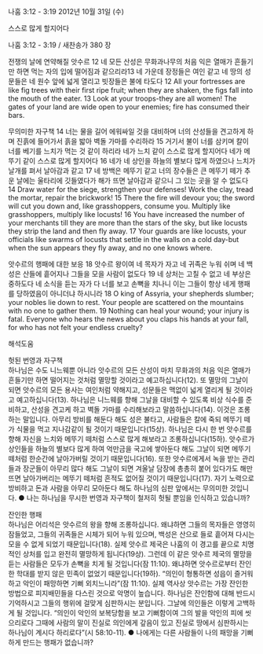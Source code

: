 나훔 3:12 - 3:19 
2012년 10월 31일 (수)

스스로 많게 할지어다



나훔 3:12 - 3:19 / 새찬송가 380 장


전쟁의 날에 연약해질 앗수르
12 네 모든 산성은 무화과나무의 처음 익은 열매가 흔들기만 하면 먹는 자의 입에 떨어짐과 같으리라13 네 가운데 장정들은 여인 같고 네 땅의 성문들은 네 원수 앞에 넓게 열리고 빗장들은 불에 타도다
12 All your fortresses are like fig trees with their first ripe fruit; when they are shaken, the figs fall into the mouth of the eater. 13 Look at your troops-they are all women! The gates of your land are wide open to your enemies; fire has consumed their bars.

무의미한 자구책 
14 너는 물을 길어 에워싸일 것을 대비하며 너의 산성들을 견고하게 하며 진흙에 들어가서 흙을 밟아 벽돌 가마를 수리하라 15 거기서 불이 너를 삼키며 칼이 너를 베기를 느치가 먹는 것 같이 하리라 네가 느치 같이 스스로 많게 할지어다 네가 메뚜기 같이 스스로 많게 할지어다 16 네가 네 상인을 하늘의 별보다 많게 하였으나 느치가 날개를 펴서 날아감과 같고 17 네 방백은 메뚜기 같고 너의 장수들은 큰 메뚜기 떼가 추운 날에는 울타리에 깃들였다가 해가 뜨면 날아감과 같으니 그 있는 곳을 알 수 없도다
14 Draw water for the siege, strengthen your defenses! Work the clay, tread the mortar, repair the brickwork! 15 There the fire will devour you; the sword will cut you down and, like grasshoppers, consume you. Multiply like grasshoppers, multiply like locusts! 16 You have increased the number of your merchants till they are more than the stars of the sky, but like locusts they strip the land and then fly away. 17 Your guards are like locusts, your officials like swarms of locusts that settle in the walls on a cold day-but when the sun appears they fly away, and no one knows where.

앗수르의 행패에 대한 보응 
18 앗수르 왕이여 네 목자가 자고 네 귀족은 누워 쉬며 네 백성은 산들에 흩어지나 그들을 모을 사람이 없도다 19 네 상처는 고칠 수 없고 네 부상은 중하도다 네 소식을 듣는 자가 다 너를 보고 손뼉을 치나니 이는 그들이 항상 네게 행패를 당하였음이 아니더냐 하시니라
18 O king of Assyria, your shepherds slumber; your nobles lie down to rest. Your people are scattered on the mountains with no one to gather them. 19 Nothing can heal your wound; your injury is fatal. Everyone who hears the news about you claps his hands at your fall, for who has not felt your endless cruelty?

해석도움





헛된 번영과 자구책  
하나님은 수도 니느웨뿐 아니라 앗수르의 모든 산성이 마치 무화과의 처음 익은 열매가 흔들기만 하면 떨어지는 것처럼 멸망할 것이라고 예고하십니다(12). 또 멸망의 그날이 되면 앗수르의 모든 용사는 여인처럼 약해지고, 성문들은 맥없이 넓게 열리게 될 것이라고 예고하십니다(13). 하나님은 니느웨를 향해 그날을 대비할 수 있도록 비상 식수를 준비하고, 산성을 견고케 하고 벽돌 가마를 수리해보라고 말씀하십니다(14). 이것은 조롱하는 말입니다. 아무리 방비를 해둔다 해도 성은 불타고, 사람들은 칼에 죽되 메뚜기 떼가 식물을 먹고 지나감같이 될 것이기 때문입니다(15상). 하나님은 다시 한 번 앗수르를 향해 자신을 느치와 메뚜기 떼처럼 스스로 많게 해보라고 조롱하십니다(15하). 앗수르가 상인들을 하늘의 별보다 많게 하여 억만금을 국고에 쌓아둔다 해도 그날이 되면 메뚜기 떼처럼 한순간에 날아가버릴 것이기 때문입니다(16). 또한 앗수르에게서 녹을 받는 관리들과 장군들이 아무리 많다 해도 그날이 되면 겨울날 담장에 총총히 붙어 있다가도 해만 뜨면 날아가버리는 메뚜기 떼처럼 흔적도 없어질 것이기 때문입니다(17). 자기 노력으로 방비하고 돈과 사람을 아무리 모아둔다 해도 하나님의 심판 앞에서는 무의미한 것입니다.
● 나는 하나님을 무시한 번영과 자구책이 철저히 헛될 뿐임을 인식하고 있습니까? 

잔인한 행패  
하나님은 어리석은 앗수르의 왕을 향해 조롱하십니다. 왜냐하면 그들의 목자들은 영영히 잠들었고, 그들의 귀족들은 시체가 되어 누워 있으며, 백성은 산으로 들로 흩어져 다시는 모을 수 없게 되었기 때문입니다(18). 실제 앗수르 제국은 나훔의 이 경고를 끝으로 치명적인 상처를 입고 완전히 멸망하게 됩니다(19상). 그런데 이 같은 앗수르 제국의 멸망을 듣는 사람들은 모두가 손뼉을 치게 될 것입니다(잠 11:10). 왜냐하면 앗수르로부터 잔인한 학대를 받지 않은 민족이 없었기 때문입니다(19하). “의인이 형통하면 성읍이 즐거워하고 악인이 패망하면 기뻐 외치느니라”(잠 11:10). 실제 역사상 앗수르는 가장 잔인한 방법으로 피지배민들을 다스린 것으로 악명이 높습니다. 하나님은 잔인함에 대해 반드시 기억하시고 그들의 행위에 걸맞게 심판하시는 분입니다. 그날에 의인들은 이렇게 고백하게 될 것입니다. “의인이 악인의 보복당함을 보고 기뻐함이여 그의 발을 악인의 피에 씻으리로다 그때에 사람의 말이 진실로 의인에게 갚음이 있고 진실로 땅에서 심판하시는 하나님이 계시다 하리로다”(시 58:10-11).
● 나에게는 다른 사람들이 나의 패망을 기뻐하게 만드는 행패가 없습니까?